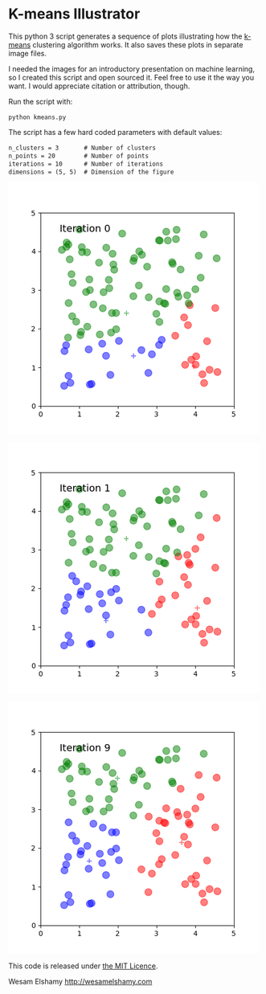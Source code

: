 # K-means Illustrator
This python 3 script generates a sequence of plots illustrating how the [k-means] clustering algorithm works.
It also saves these plots in separate image files. 

I needed the images for an introductory presentation on machine learning, so I created this script and open sourced it.
Feel free to use it the way you want.  I would appreciate citation or attribution, though.

Run the script with:

```
python kmeans.py
```

The script has a few hard coded parameters with default values:

```
n_clusters = 3       # Number of clusters
n_points = 20        # Number of points
iterations = 10      # Number of iterations
dimensions = (5, 5)  # Dimension of the figure
```

![](knn_100_points_3_clusters_0_iterations.png)

![](knn_100_points_3_clusters_1_iterations.png)

![](knn_100_points_3_clusters_9_iterations.png)

This code is released under [the MIT Licence][mit].

Wesam Elshamy
http://wesamelshamy.com

[k-means]: https://en.wikipedia.org/wiki/K-means_clustering
[mit]: https://opensource.org/licenses/mit-license.php
